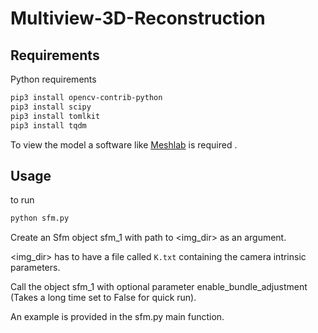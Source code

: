 # Multiview-3D-Reconstruction

## Requirements

Python requirements
```bash
pip3 install opencv-contrib-python
pip3 install scipy
pip3 install tomlkit
pip3 install tqdm
```

To view the model a software like [Meshlab](https://www.meshlab.net/#download) is required .

## Usage

to run 

```bash
python sfm.py
```

Create an Sfm object sfm_1 with path to <img_dir> as an argument.

<img_dir> has to have a file called `K.txt` containing the camera intrinsic parameters.

Call the object sfm_1 with optional parameter enable_bundle_adjustment (Takes a long time set to False for quick run).

An example is provided in the sfm.py main function.



